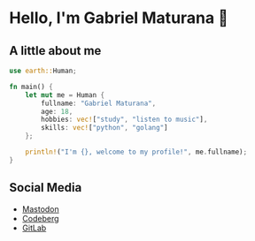 # Hello, I'm Gabriel Maturana 👋

## A little about me

```rs
use earth::Human;

fn main() {
    let mut me = Human {
        fullname: "Gabriel Maturana",
        age: 18,
        hobbies: vec!["study", "listen to music"],
        skills: vec!["python", "golang"]
    };

    println!("I'm {}, welcome to my profile!", me.fullname);
}

```

## Social Media

- [Mastodon](https://mstdn.social/@maturana)
- [Codeberg](https://codeberg.org/imMaturana)
- [GitLab](https://gitlab.com/imMaturana)
